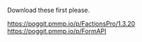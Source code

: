 Download these first please.

https://poggit.pmmp.io/p/FactionsPro/1.3.20
https://poggit.pmmp.io/p/FormAPI
